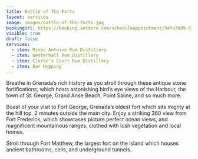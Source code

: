 ```yaml
---
title: Battle of The Forts
layout: services
image: images/battle-of-the-forts.jpg
bookingUrl: https://booking.setmore.com/scheduleappointment/94fa39d9-3139-41a9-b47e-20d34c9be61f/services/0a2488fd-3845-4cd8-b1e1-9dc2c9119a2b
visible: true
draft: false
services:
  - item: River Antoine Rum Distillery
  - item: Westerhall Rum Distillery
  - item: Clarke’s Court Rum Distillery
  - item: Bar Hopping
---
```


Breathe in Grenada’s rich history as you stroll through these antique stone fortifications, which hosts astonishing bird’s eye views of the Harbour, the town of St. George, Grand Anse Beach, Point Saline, and so much more.

Boast of your visit to Fort George, Grenada’s oldest fort which sits mighty at the hill top, 2 minutes outside the main city. Enjoy a striking 360 view from Fort Frederick, which showcases picture perfect ocean views, and magnificent mountainous ranges, clothed with lush vegetation and local homes.

Stroll through Fort Matthew, the largest fort on the island which houses ancient bathrooms, cells, and underground tunnels.
